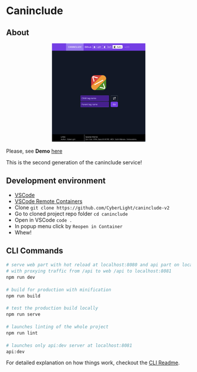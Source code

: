 # Caninclude

## About
<div align="center">
    <img src="docs/images/front.png" width="255px"/>
</div>

Please, see **Demo** [here](https://caninclude.glitch.me)

This is the second generation of the caninclude service!

## Development environment
* [VSCode](https://code.visualstudio.com/)
* [VSCode Remote Containers](https://code.visualstudio.com/docs/remote/containers#_installation)
* Clone `git clone https://github.com/CyberLight/caninclude-v2`
* Go to cloned project repo folder `cd caninclude`
* Open in VSCode `code .`
* In popup menu click by `Reopen in Container`
* Whew!

## CLI Commands

``` bash
# serve web part with hot reload at localhost:8080 and api part on localhost:8081 
# with proxying traffic from /api to web /api to localhost:8081
npm run dev

# build for production with minification
npm run build

# test the production build locally
npm run serve

# launches linting of the whole project
npm run lint

# launches only api:dev server at localhost:8081
api:dev
```

For detailed explanation on how things work, checkout the [CLI Readme](https://github.com/developit/preact-cli/blob/master/README.md).